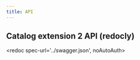 ```yaml
---
title: API
---
```

## Catalog extension 2 API (redocly)

<redoc spec-url='../swagger.json', noAutoAuth></redoc>
<script src="https://cdn.jsdelivr.net/npm/redoc/bundles/redoc.standalone.js"> </script>